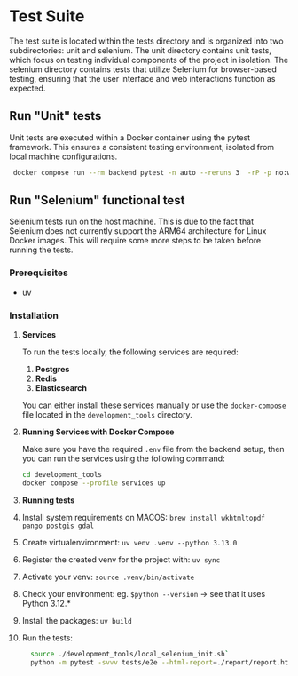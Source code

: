# Test Suite

The test suite is located within the tests directory and is organized into two subdirectories: unit and selenium. 
The unit directory contains unit tests, which focus on testing individual components of the project in isolation. 
The selenium directory contains tests that utilize Selenium for browser-based testing,
ensuring that the user interface and web interactions function as expected.

## Run "Unit" tests 
Unit tests are executed within a Docker container using the pytest framework.
This ensures a consistent testing environment, isolated from local machine configurations.
   ```bash
    docker compose run --rm backend pytest -n auto --reruns 3  -rP -p no:warnings --cov-report= --capture=sys  ./tests/unit
   ```


## Run "Selenium" functional test


Selenium tests run on the host machine. 
This is due to the fact that Selenium does not currently support the ARM64 architecture for Linux Docker images.
This will require some more steps to be taken before running the tests.
### Prerequisites
- uv

### Installation
1. **Services**

   To run the tests locally, the following services are required:
   
   1. **Postgres**
   1. **Redis**
   1. **Elasticsearch**
   
   You can either install these services manually or use the `docker-compose` file located in the `development_tools` directory.

2. **Running Services with Docker Compose**
   
   Make sure you have the required `.env` file from the backend setup, then you can run the services using the following command:

   ```bash
   cd development_tools
   docker compose --profile services up
   ```
3. **Running tests**

1. Install system requirements on MACOS:
   `brew install wkhtmltopdf pango postgis gdal`
2. Create virtualenvironment:
    `uv venv .venv --python 3.13.0`
3. Register the created venv for the project with: 
    `uv sync` 
4. Activate your venv: 
    `source .venv/bin/activate`
5. Check your environment:
    eg. `$python --version` -> see that it uses Python 3.12.*
6. Install the packages:
    `uv build`
7. Run the tests:
    ```bash
      source ./development_tools/local_selenium_init.sh`
      python -m pytest -svvv tests/e2e --html-report=./report/report.html`
    ```
